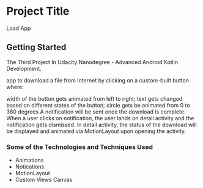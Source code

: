 # Project Title
Load App

## Getting Started

The Third Project In Udacity Nanodegree - Advanced Android Kotlin Development.

app to download a file from Internet by clicking on a custom-built button where:

width of the button gets animated from left to right;
text gets changed based on different states of the button;
circle gets be animated from 0 to 360 degrees
A notification will be sent once the download is complete. When a user clicks on notification, the user lands on detail activity and the notification gets dismissed. In detail activity, the status of the download will be displayed and animated via MotionLayout upon opening the activity.

### Some of the Technologies and Techniques Used

- Animations
- Notications
- MotionLayout
- Custom Views Canvas
